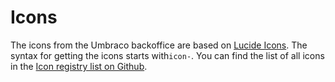 # Icons

The icons from the Umbraco backoffice are based on [Lucide Icons](https://lucide.dev/). The syntax for getting the icons starts with`icon-`. You can find the list of all icons in the [Icon registry list on Github](https://github.com/umbraco/Umbraco.CMS.Backoffice/tree/762e43b2f49ca483df9cfe28de20f31ca07bb22b/src/packages/core/icon-registry/icons).
